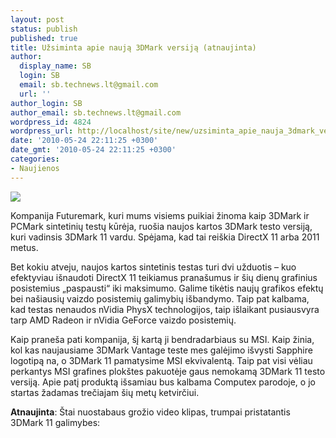 ```yaml
---
layout: post
status: publish
published: true
title: Užsiminta apie naują 3DMark versiją (atnaujinta)
author:
  display_name: SB
  login: SB
  email: sb.technews.lt@gmail.com
  url: ''
author_login: SB
author_email: sb.technews.lt@gmail.com
wordpress_id: 4824
wordpress_url: http://localhost/site/new/uzsiminta_apie_nauja_3dmark_versija_atnaujinta/
date: '2010-05-24 22:11:25 +0300'
date_gmt: '2010-05-24 22:11:25 +0300'
categories:
- Naujienos
---
```

<div class="imgright"><img src="http://t3.gstatic.com/images?q=tbn:4d-r9bZWJ8XauM:http://www.mobilitysite.com/blogimages/Futuremark-logo.jpg"  /></div>
<p>Kompanija Futuremark, kuri mums visiems puikiai žinoma kaip 3DMark ir PCMark sintetinių testų kūrėja, ruošia naujos kartos 3DMark testo versiją, kuri vadinsis 3DMark 11 vardu. Spėjama, kad tai reiškia DirectX 11 arba 2011 metus.</p>
<p>Bet kokiu atveju, naujos kartos sintetinis testas turi dvi užduotis – kuo efektyviau išnaudoti DirectX 11 teikiamus pranašumus ir šių dienų grafinius posistemius „paspausti“ iki maksimumo. Galime tikėtis naujų grafikos efektų bei našiausių vaizdo posistemių galimybių išbandymo. Taip pat kalbama, kad testas nenaudos nVidia PhysX technologijos, taip išlaikant pusiausvyra tarp AMD Radeon ir nVidia GeForce vaizdo posistemių.</p>
<p>Kaip praneša pati kompanija, šį kartą ji bendradarbiaus su MSI. Kaip žinia, kol kas naujausiame 3DMark Vantage teste mes galėjimo išvysti Sapphire logotipą na, o 3DMark 11 pamatysime MSI ekvivalentą. Taip pat visi vėliau perkantys MSI grafines plokštes pakuotėje gaus nemokamą 3DMark 11 testo versiją. Apie patį produktą išsamiau bus kalbama Computex parodoje, o jo startas žadamas trečiajam šių metų ketvirčiui. </p>
<p><b>Atnaujinta</b>: Štai nuostabaus grožio video klipas, trumpai pristatantis 3DMark 11 galimybes:</p>
<p><object width="610" height="355"><param name="movie" value="http://www.youtube.com/v/857mTvF6EnM&hl=en_GB&fs=1&rel=0"></param><param name="allowFullScreen" value="true"></param><param name="allowscriptaccess" value="always"></param><embed src="http://www.youtube.com/v/857mTvF6EnM&hl=en_GB&fs=1&rel=0" type="application/x-shockwave-flash" allowscriptaccess="always" allowfullscreen="true" width="610" height="355"></embed></object></p>
